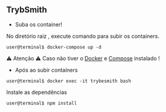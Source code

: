 ## TrybSmith

 - Suba os container!
 
  No diretório raiz , execute comando para subir os containers.
 
 ` user@terminal$ docker-compose up -d `
 
 ⚠ Atenção ⚠ 
 Caso não tiver o [Docker](https://docs.docker.com/engine/install/) e [Compose]( https://docs.docker.com/compose/install/ ) instalado ! 
 
 - Após ao subir containers
 
  `user@terminal$ docker exec -it trybesmith bash`
  
  Instale as dependências
  
  `user@terminal$ npm install`
  
  
  
